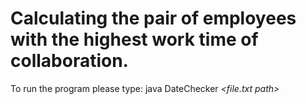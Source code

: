 # Calculating the pair of employees with the highest work time of collaboration.
To run the program please type: java DateChecker *<file.txt path>*
